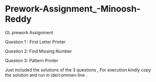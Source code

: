 # Prework-Assignment_-Minoosh-Reddy
GL prework Assignment

Question 1 : First Letter Printer

Question 2: Find Missing Number

Question 3: Pattern Printer

Just included the solutions of the 3 questions , For execution kindly copy the solution and run in ide/comman-line .
